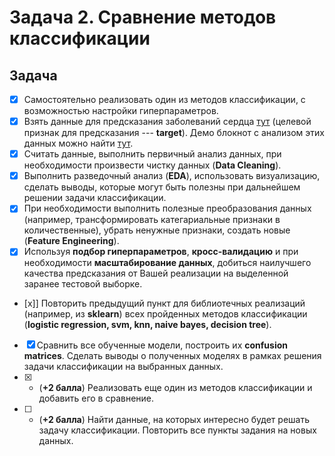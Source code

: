 # Задача 2. Сравнение методов классификации

## Задача

- [x] Самостоятельно реализовать один из методов классификации, с возможностью настройки гиперпараметров.
- [x] Взять данные для предсказания заболеваний сердца [тут](https://github.com/rustam-azimov/ml-course/tree/main/data/heart_disease) (целевой признак для предсказания --- **target**). Демо блокнот с анализом этих данных можно найти [тут](https://github.com/rustam-azimov/ml-course/blob/main/practice/practice07_knn_nb/practice07_part02_classification_heart_disease_demo.ipynb).
- [x] Считать данные, выполнить первичный анализ данных, при необходимости произвести чистку данных (**Data Cleaning**).
- [x] Выполнить разведочный анализ (**EDA**), использовать визуализацию, сделать выводы, которые могут быть полезны при дальнейшем решении задачи классификации.
- [x] При необходимости выполнить полезные преобразования данных (например, трансформировать категариальные признаки в количественные), убрать ненужные признаки, создать новые (**Feature Engineering**).
- [x] Используя **подбор гиперпараметров**, **кросс-валидацию** и при необходимости **масштабирование данных**, добиться наилучшего качества предсказания от Вашей реализации на выделенной заранее тестовой выборке.
- [x]] Повторить предыдущий пункт для библиотечных реализаций (например, из **sklearn**) всех пройденных методов классификации (**logistic regression, svm, knn, naive bayes, decision tree**).
- [x] Сравнить все обученные модели, построить их **confusion matrices**. Сделать выводы о полученных моделях в рамках решения задачи классификации на выбранных данных.
- [x] * (**+2 балла**) Реализовать еще один из методов классификации и добавить его в сравнение.
- [ ] * (**+2 балла**) Найти данные, на которых интересно будет решать задачу классификации. Повторить все пункты задания на новых данных.